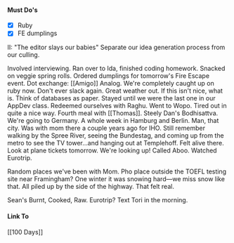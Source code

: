 #### Must Do's
- [x] Ruby
- [x] FE dumplings

II: "The editor slays our babies"
Separate our idea generation process from our culling. 

Involved interviewing. Ran over to Ida, finished coding homework. Snacked on veggie spring rolls. Ordered dumplings for tomorrow's Fire Escape event. Dot exchange: [[Amigo]] Analog. We're completely caught up on ruby now. Don't ever slack again. Great weather out. If this isn't nice, what is. Think of databases as paper. Stayed until we were the last one in our AppDev class. Redeemed ourselves with Raghu. Went to Wopo. Tired out in quite a nice way. Fourth meal with [[Thomas]]. Steely Dan's Bodhisattva. We're going to Germany. A whole week in Hamburg and Berlin. Man, that city. Was with mom there a couple years ago for IHO. Still remember walking by the Spree River, seeing the Bundestag, and coming up from the metro to see the TV tower...and hanging out at Templehoff. Felt alive there. Look at plane tickets tomorrow. We're looking up! Called Aboo. Watched Eurotrip.

Random places we've been with Mom. Pho place outside the TOEFL testing site near Framingham? One winter it was snowing hard—we miss snow like that. All piled up by the side of the highway. That felt real. 

Sean's Burnt, Cooked, Raw.
Eurotrip?
Text Tori in the morning.
#### Link To
[[100 Days]]
